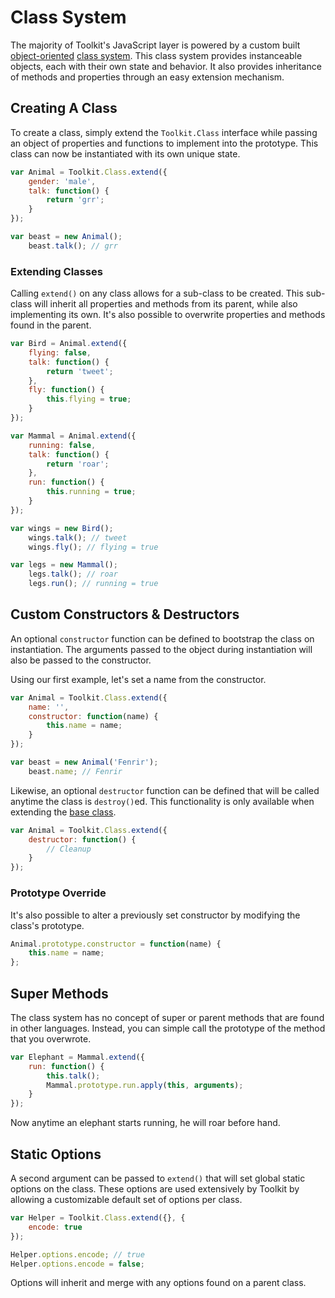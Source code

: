 # Class System #

The majority of Toolkit's JavaScript layer is powered by a custom built
[object-oriented](http://en.wikipedia.org/wiki/Object-oriented_programming)
[class system](http://en.wikipedia.org/wiki/Class_%28computer_programming%29).
This class system provides instanceable objects, each with their own state and behavior. It also provides
inheritance of methods and properties through an easy extension mechanism.

## Creating A Class ##

To create a class, simply extend the `Toolkit.Class` interface while passing an object of properties and functions
to implement into the prototype. This class can now be instantiated with its own unique state.

```javascript
var Animal = Toolkit.Class.extend({
    gender: 'male',
    talk: function() {
        return 'grr';
    }
});

var beast = new Animal();
    beast.talk(); // grr
```

### Extending Classes ###

Calling `extend()` on any class allows for a sub-class to be created. This sub-class will inherit all
properties and methods from its parent, while also implementing its own. It's also possible to overwrite
properties and methods found in the parent.

```javascript
var Bird = Animal.extend({
    flying: false,
    talk: function() {
        return 'tweet';
    },
    fly: function() {
        this.flying = true;
    }
});

var Mammal = Animal.extend({
    running: false,
    talk: function() {
        return 'roar';
    },
    run: function() {
        this.running = true;
    }
});

var wings = new Bird();
    wings.talk(); // tweet
    wings.fly(); // flying = true

var legs = new Mammal();
    legs.talk(); // roar
    legs.run(); // running = true
```

## Custom Constructors & Destructors ##

An optional `constructor` function can be defined to bootstrap the class on instantiation.
The arguments passed to the object during instantiation will also be passed to the constructor.

Using our first example, let's set a name from the constructor.

```javascript
var Animal = Toolkit.Class.extend({
    name: '',
    constructor: function(name) {
        this.name = name;
    }
});

var beast = new Animal('Fenrir');
    beast.name; // Fenrir
```

Likewise, an optional `destructor` function can be defined that will be called anytime the class is `destroy()`ed. This functionality is only available when extending the [base class](base.md).

```javascript
var Animal = Toolkit.Class.extend({
    destructor: function() {
        // Cleanup
    }
});
```

### Prototype Override ###

It's also possible to alter a previously set constructor by modifying the class's prototype.

```javascript
Animal.prototype.constructor = function(name) {
    this.name = name;
};
```

## Super Methods ##

The class system has no concept of super or parent methods that are found in other languages.
Instead, you can simple call the prototype of the method that you overwrote.

```javascript
var Elephant = Mammal.extend({
    run: function() {
        this.talk();
        Mammal.prototype.run.apply(this, arguments);
    }
});
```

Now anytime an elephant starts running, he will roar before hand.

## Static Options ##

A second argument can be passed to `extend()` that will set global static options on the class.
These options are used extensively by Toolkit by allowing a customizable default set of options per class.

```javascript
var Helper = Toolkit.Class.extend({}, {
    encode: true
});

Helper.options.encode; // true
Helper.options.encode = false;
```

<div class="notice is-info">
    Options will inherit and merge with any options found on a parent class.
</div>
